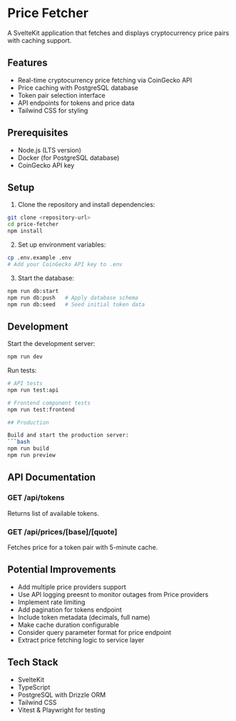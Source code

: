 # Price Fetcher

A SvelteKit application that fetches and displays cryptocurrency price pairs with caching support.

## Features

- Real-time cryptocurrency price fetching via CoinGecko API
- Price caching with PostgreSQL database
- Token pair selection interface
- API endpoints for tokens and price data
- Tailwind CSS for styling

## Prerequisites

- Node.js (LTS version)
- Docker (for PostgreSQL database)
- CoinGecko API key

## Setup

1. Clone the repository and install dependencies:
```bash
git clone <repository-url>
cd price-fetcher
npm install
```

2. Set up environment variables:
```bash
cp .env.example .env
# Add your CoinGecko API key to .env
```

3. Start the database:
```bash
npm run db:start
npm run db:push   # Apply database schema
npm run db:seed   # Seed initial token data
```

## Development

Start the development server:
```bash
npm run dev
```

Run tests:
```bash
# API tests
npm run test:api

# Frontend component tests
npm run test:frontend

## Production

Build and start the production server:
```bash
npm run build
npm run preview
```

## API Documentation

### GET /api/tokens
Returns list of available tokens.

### GET /api/prices/[base]/[quote]
Fetches price for a token pair with 5-minute cache.

## Potential Improvements

- Add multiple price providers support
- Use API logging preesnt to monitor outages from Price providers
- Implement rate limiting
- Add pagination for tokens endpoint
- Include token metadata (decimals, full name)
- Make cache duration configurable
- Consider query parameter format for price endpoint
- Extract price fetching logic to service layer

## Tech Stack

- SvelteKit
- TypeScript
- PostgreSQL with Drizzle ORM
- Tailwind CSS
- Vitest & Playwright for testing
